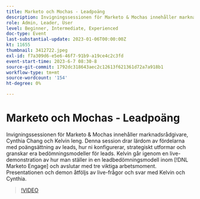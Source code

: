 ```yaml
---
title: Marketo och Mochas - Leadpoäng
description: Invigningssessionen för Marketo & Mochas innehåller marknadsrådgivare, Cynthia Chang och Kelvin Ieng. Denna session drar lärdom av fördelarna med poängsättning av leads, hur ni konfigurerar, strategiskt utformar och granskar era bedömningsmodeller för leads. Kelvin går igenom en live-demonstration av hur man ställer in en leadbedömningsmodell inom [!DNL Marketo Engage] och avslutar med tre viktiga arbetsmoment. Presentationen och demon åtföljs av live-frågor och svar med Kelvin och Cynthia.
role: Admin, Leader, User
level: Beginner, Intermediate, Experienced
doc-type: Event
last-substantial-update: 2023-01-06T00:00:00Z
kt: 11655
thumbnail: 3412722.jpeg
exl-id: f7a309d6-e5e6-46f7-91b9-a19ce4c2c3fd
event-start-time: 2023-6-7 08:30-8
source-git-commit: 1792dc318643aec2c12613f621361d72a7a918b1
workflow-type: tm+mt
source-wordcount: '154'
ht-degree: 0%

---
```


# Marketo och Mochas - Leadpoäng

Invigningssessionen för Marketo &amp; Mochas innehåller marknadsrådgivare, Cynthia Chang och Kelvin Ieng. Denna session drar lärdom av fördelarna med poängsättning av leads, hur ni konfigurerar, strategiskt utformar och granskar era bedömningsmodeller för leads. Kelvin går igenom en live-demonstration av hur man ställer in en leadbedömningsmodell inom [!DNL Marketo Engage] och avslutar med tre viktiga arbetsmoment. Presentationen och demon åtföljs av live-frågor och svar med Kelvin och Cynthia.

>[!VIDEO](https://video.tv.adobe.com/v/3412722/?quality=12&learn=on)
